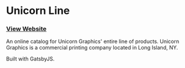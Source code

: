 # Unicorn Line

### [View Website](https://unicornline.com)

An online catalog for Unicorn Graphics' entire line of products. Unicorn Graphics is a commercial printing company located in Long Island, NY.

Built with GatsbyJS.
